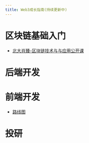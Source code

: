 ```yaml
---
title: Web3成长指南(持续更新中)
---
```


# 区块链基础入门
- [北大肖臻-区块链技术与与应用公开课](https://www.bilibili.com/video/BV1Vt411X7JF?spm_id_from=333.337.search-card.all.click&vd_source=a39530dd5cfafe764bfb2113c6412bd6)

# 后端开发

# 前端开发
- [路线图](https://roadmap.sh/frontend)

# 投研

